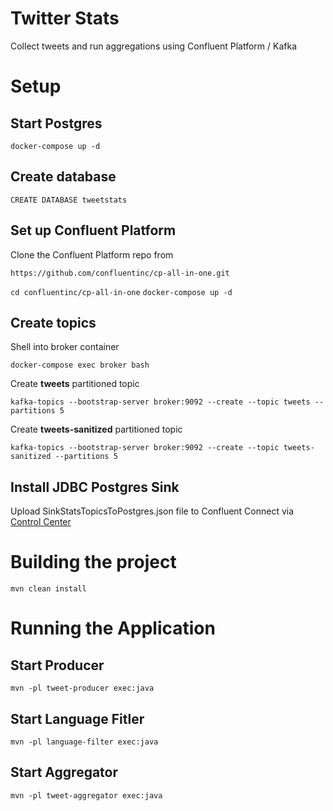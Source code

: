 # Twitter Stats
Collect tweets and run aggregations using Confluent Platform / Kafka

# Setup
## Start Postgres
`docker-compose up -d`

## Create database
`CREATE DATABASE tweetstats`

## Set up Confluent Platform
Clone the Confluent Platform repo from 

`https://github.com/confluentinc/cp-all-in-one.git`

`cd confluentinc/cp-all-in-one`
`docker-compose up -d`

## Create topics
Shell into broker container
 
`docker-compose exec broker bash`

Create **tweets** partitioned topic

`kafka-topics --bootstrap-server broker:9092 --create --topic tweets --partitions 5`

Create **tweets-sanitized** partitioned topic

`kafka-topics --bootstrap-server broker:9092 --create --topic tweets-sanitized --partitions 5`

## Install JDBC Postgres Sink
Upload SinkStatsTopicsToPostgres.json file to Confluent Connect via <a href='http://localhost:9021/'>Control Center</a>

# Building the project
`mvn clean install`

# Running the Application
## Start Producer
`mvn -pl tweet-producer exec:java`

## Start Language Fitler 
`mvn -pl language-filter exec:java`

## Start Aggregator 
`mvn -pl tweet-aggregator exec:java`
